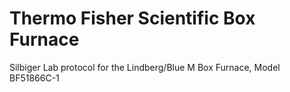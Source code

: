 # Thermo Fisher Scientific Box Furnace 

Silbiger Lab protocol for the Lindberg/Blue M Box Furnace, Model BF51866C-1
